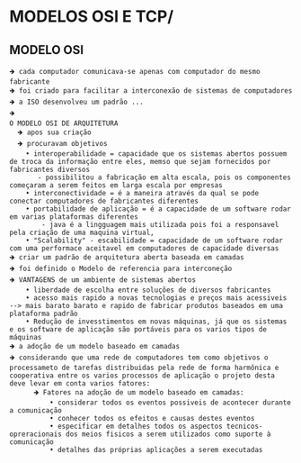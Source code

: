 # MODELOS OSI E TCP/

## MODELO OSI
    🡺 cada computador comunicava-se apenas com computador do mesmo fabricante
    🡺 foi criado para facilitar a interconexão de sistemas de computadores 
    🡺 a ISO desenvolveu um padrão ...  
    🡺
    O MODELO OSI DE ARQUITETURA
      🡺 apos sua criação 
      🡺 procuravam objetivos 
        • interoperabilidade = capacidade que os sistemas abertos possuem de troca da informação entre eles, memso que sejam fornecidos por fabricantes diversos
           - possibilitou a fabricação em alta escala, pois os componentes começaram a serem feitos em larga escala por empresas 
        • interconectividade = é a maneira através da qual se pode conectar computadores de fabricantes diferentes
        • portabilidade de aplicação = é a capacidade de um software rodar em varias plataformas diferentes 
            - java é a lingguagem mais utilizada pois foi a responsavel pela criação de uma maquina virtual, 
        • "Scalability" - escabilidade = capacidade de um software rodar com uma performace aceitavel em computadores de capacidade diversas
    🡺 criar um padrão de arquitetura aberta baseada em camadas
    🡺 foi definido o Modelo de referencia para interconeção 
    🡺 VANTAGENS de um ambiente de sistemas abertos
        • liberdade de escolha entre soluções de diversos fabricantes 
        • acesso mais rapido a novas tecnologias e preços mais acessiveis --> mais barato barato e rapido de fabricar produtos baseados em uma plataforma padrão
        • Redução de invesstimentos em novas máquinas, já que os sistemas e os software de aplicação são portáveis para os varios tipos de máquinas
    🡺 a adoção de um modelo baseado em camadas
    🡺 considerando que uma rede de computadores tem como objetivos o processameto de tarefas distribuidas pela rede de forma harmônica e cooperativa entre os varios processos de aplicação o projeto desta deve levar em conta varios fatores:
          🡺 Fatores na adoção de um modelo baseado em camadas:
              • considerar todos os eventos possiveis de acontecer durante a comunicação
              • conhecer todos os efeitos e causas destes eventos
              • especificar em detalhes todos os aspectos tecnicos-opreracionais dos meios fisicos a serem utilizados como suporte à comunicação
              • detalhes das próprias aplicações a serem executadas
  
